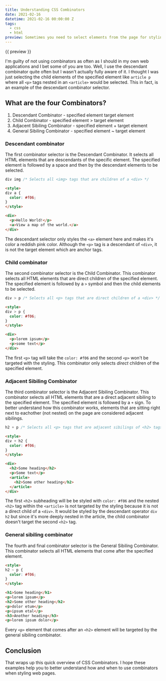 ```yaml
---
title: Understanding CSS Combinators
date: 2021-02-16
datetime: 2021-02-16 00:00:00 Z
tags:
  - css
  - html
preview: Sometimes you need to select elements from the page for styling but don't want to write the class or ID selector many times in your stylesheet. This is where CSS combinators come into play.
---
```


{{ preview }}

I'm guilty of not using combinators as often as I should in my own web applications and I bet some of you are too. Well, I use the descendant combinator quite often but I wasn't actually fully aware of it. I thought I was just selecting the child elements of the specified element like `article p` where all `<p>` tags nested in an `<article>` would be selected. This in fact, is an example of the descendant combinator selector.

<h2 class="post-heading">What are the four Combinators?</h2>

1. Descendant Combinator - specified element target element
2. Child Combinator - specified element > target element
3. Adjacent Sibiling Combinator - specified element + target element
4. General Sibiling Combinator - specified element ~ target element

<h3 class="post-heading">Descendant combinator</h3>

The first combinator selector is the Descendant Combinator. It selects all HTML elements that are descendants of the specific element. The specified element is followed by a space and then by the descendant elements to be selected.

```css
div img /* Selects all <img> tags that are children of a <div> */
```

```html
<style>
div a {
  color: #f06;
}
</style>

<div>
  <p>Hello World!</p>
  <a>View a map of the world.</a>
</div>
```

The descendant selector only styles the `<a>` element here and makes it's color a reddish pink color. Although the `<p>` tag is a descendant of `<div>`, it is not the target element which are anchor tags.

<h3 class="post-heading">Child combinator</h3>

The second combinator selector is the Child Combinator. This combinator selects all HTML elements that are direct children of the specified element. The specified element is followed by a `>` symbol and then the child elements to be selected.

```css
div > p /* Selects all <p> tags that are direct children of a <div> */
```

```html
<style>
div > p {
  color: #f06;
}
</style>

<div>
  <p>lorem ipsum</p>
  <p>some text</p>
</div>
```

The first `<p>` tag will take the `color: #f06` and the second `<p>` won't be targeted with the styling. This combinator only selects *direct* children of the specified element.

<h3 class="post-heading">Adjacent Sibiling Combinator</h3>

The third combinator selector is the Adjacent Sibiling Combinator. This combinator selects all HTML elements that are a direct adjacent sibiling to the specified element. The specified element is followed by a `+` sign. To better understand how this combinator works, elements that are sitting right next to eachother (not nested) on the page are considered adjacent sibilings.

```css
h2 + p /* Selects all <p> tags that are adjacent sibilings of <h2> tags */
```

```html
<style>
div + h2 {
  color: #f06;
}
</style>

<div>
  <h2>Some heading</h2>
  <p>Some text</p>
  <article>
    <h2>Some other heading</h2>
  </article>
</div>
```

The first `<h2>` subheading will be be styled with `color: #f06` and the nested `<h2>` tag within the `<article>` is not targeted by the styling because it is not a direct child of a `<div>`. It would be styled by the descendant operator `div h2` but since it's more deeply nested in the article, the child combinator doesn't target the second `<h2>` tag.

<h3 class="post-heading">General sibiling combinator</h3>

The fourth and final combinator selector is the General Sibiling Combinator. This combinator selects all HTML elements that come after the specified element.

```html
<style>
h2 ~ p {
  color: #f06;
}
</style>

<h1>Some heading</h1>
<p>lorem ipsum</p>
<h2>Some other heading</h2>
<p>dolor etum</p>
<p>ipsum etal</p>
<h3>Another heading</h3>
<p>lorem ipsum dolor</p>
```

Every `<p>` element that comes after an `<h2>` element will be targeted by the general sibiling combinator.

<h2 class="post-heading">Conclusion</h2>

That wraps up this quick overview of CSS Combinators. I hope these examples help you to better understand how and when to use combinators when styling web pages.
